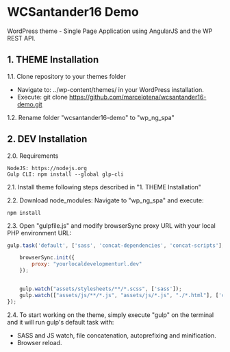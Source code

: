 # WCSantander16 Demo
WordPress theme - Single Page Application using AngularJS and the WP REST API.

## 1. THEME Installation
1.1. Clone repository to your themes folder
- Navigate to: ../wp-content/themes/ in your WordPress installation.
- Execute: git clone https://github.com/marcelotena/wcsantander16-demo.git

1.2. Rename folder "wcsantander16-demo" to "wp_ng_spa"

## 2. DEV Installation

2.0. Requirements
```
NodeJS: https://nodejs.org
Gulp CLI: npm install --global glp-cli
```

2.1. Install theme following steps described in "1. THEME Installation"

2.2. Download node_modules: Navigate to "wp_ng_spa" and execute:
```
npm install
```

2.3. Open "gulpfile.js" and modify browserSync proxy URL with your local PHP environment URL:
```JavaScript
gulp.task('default', ['sass', 'concat-dependencies', 'concat-scripts'], function () {

    browserSync.init({
        proxy: "yourlocaldevelopmenturl.dev"
    });


    gulp.watch("assets/stylesheets/**/*.scss", ['sass']);
    gulp.watch(["assets/js/**/*.js", "assets/js/*.js", "./*.html"], ['concat-scripts', 'reload']);
});
````

2.4. To start working on the theme, simply execute "gulp" on the terminal and it will run gulp's default task with:
- SASS and JS watch, file concatenation, autoprefixing and minification.
- Browser reload.

